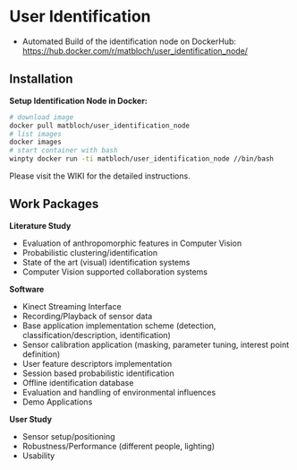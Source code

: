 # User Identification

- Automated Build of the identification node on DockerHub: https://hub.docker.com/r/matbloch/user_identification_node/



## Installation


**Setup Identification Node in Docker:**
```bash
# download image
docker pull matbloch/user_identification_node
# list images
docker images
# start container with bash
winpty docker run -ti matbloch/user_identification_node //bin/bash
```



Please visit the WIKI for the detailed instructions.

## Work Packages

**Literature Study**
-	Evaluation of anthropomorphic features in Computer Vision
-	Probabilistic clustering/identification
-	State of the art (visual) identification systems
-	Computer Vision supported collaboration systems

**Software**
-	Kinect Streaming Interface
-	Recording/Playback of sensor data
-	Base application implementation scheme (detection, classification/description, identification)
-	Sensor calibration application (masking, parameter tuning, interest point definition)
-	User feature descriptors implementation
-	Session based probabilistic identification
-	Offline identification database
-	Evaluation and handling of environmental influences
-	Demo Applications

**User Study**
-	Sensor setup/positioning
-	Robustness/Performance (different people, lighting)
-	Usability



